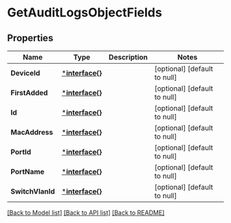 # GetAuditLogsObjectFields

## Properties
Name | Type | Description | Notes
------------ | ------------- | ------------- | -------------
**DeviceId** | [***interface{}**](interface{}.md) |  | [optional] [default to null]
**FirstAdded** | [***interface{}**](interface{}.md) |  | [optional] [default to null]
**Id** | [***interface{}**](interface{}.md) |  | [optional] [default to null]
**MacAddress** | [***interface{}**](interface{}.md) |  | [optional] [default to null]
**PortId** | [***interface{}**](interface{}.md) |  | [optional] [default to null]
**PortName** | [***interface{}**](interface{}.md) |  | [optional] [default to null]
**SwitchVlanId** | [***interface{}**](interface{}.md) |  | [optional] [default to null]

[[Back to Model list]](../README.md#documentation-for-models) [[Back to API list]](../README.md#documentation-for-api-endpoints) [[Back to README]](../README.md)


